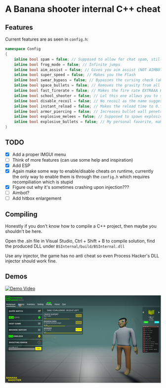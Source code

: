 # A Banana shooter internal C++ cheat

## Features
Current features are as seen in `config.h`:

```c++
namespace Config
{
    inline bool spam = false; // Supposed to allow for chat spam, still in testing phase
    inline bool frog_mode = false; // Infinite jumps
    inline bool aim_assist = false; // Gives you aim assist (NOT AIMBOT BUT AIM ASSIST)
    inline bool super_speed = false; // Makes you the Flash
    inline bool swear_bypass = false; // Bypasses the cursing check (aka I can freely say niggas in paris)
    inline bool space_bullets = false; // Removes the gravity from all bullets
    inline bool fast_firerate = false; // Makes the fire rate EXTRAAA FAST
    inline bool school_shooter = false; // Lol this one allows you to shoot in the lobby and while the game count down is on
    inline bool disable_recoil = false; // No recoil as the name suggests
    inline bool instant_reload = false; // Makes the reload time to 0.f;
    inline bool armor_piercing = false; // Increases bullet wall penetration (seemingly allowing you to shoot through walls)
    inline bool explosive_melees = false; // Supposed to spawn explosive bullets but currently not working
    inline bool explosive_bullets = false; // My personal favorite, makes all your bullets explosive lol
}
```

## TODO
- [x] Add a proper IMGUI menu
- [ ] Think of more features (can use some help and inspiration)
- [x] Add ESP
- [x] Again make some way to enable/disable cheats on runtime, currently the only way to enable them is through the `config.h`
which requires recompiliation which is stupid
- [x] Figure out why it's sometimes crashing upon injection???
- [ ] Aimbot?
- [ ] Add hitbox enlargement

## Compiling
Honestly if you don't know how to compile a C++ project, then maybe you shouldn't be here.

Open the .sln file in Visual Studio, Ctrl + Shift + B to compile solution, find the produced DLL under `BSInternal/build/BSInternal.dll`

Use any injector, the game has no anti cheat so even Process Hacker's DLL injector should work fine.

## Demos
[![Demo Video](https://github.com/SpookySec/BSInternalPublic/raw/master/img/Banana_shooter_internal_showcase.gif)](https://youtu.be/j3O7KYmS2kk)

![IMGUI Menu](https://github.com/SpookySec/BSInternalPublic/blob/master/img/image.png)
